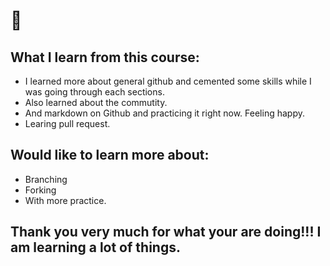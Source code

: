 # :wave:

## What I learn from this course: 

* I learned more about general github and cemented some skills while I was going through each sections.
* Also learned about the commutity. 
* And markdown on Github and practicing it right now. Feeling happy. 
* Learing pull request. 

## Would like to learn more about:
* Branching
* Forking 
* With more practice. 

## Thank you very much for what your are doing!!! I am learning a lot of things. 